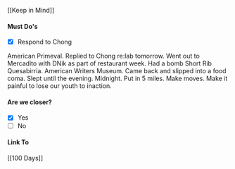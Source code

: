 [[Keep in Mind]]
#### Must Do's
- [x] Respond to Chong

American Primeval. Replied to Chong re:lab tomorrow. Went out to Mercadito with DNik as part of restaurant week. Had a bomb Short Rib Quesabirria. American Writers Museum. Came back and slipped into a food coma. Slept until the evening. Midnight. Put in 5 miles. Make moves. Make it painful to lose our youth to inaction.
#### Are we closer?
- [x] Yes
- [ ] No
#### Link To
[[100 Days]]
